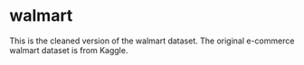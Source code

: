 # walmart
This is the cleaned version of the walmart dataset. The original e-commerce walmart dataset is from Kaggle. 
